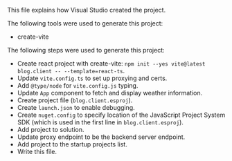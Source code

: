 This file explains how Visual Studio created the project.

The following tools were used to generate this project:
- create-vite

The following steps were used to generate this project:
- Create react project with create-vite: `npm init --yes vite@latest blog.client -- --template=react-ts`.
- Update `vite.config.ts` to set up proxying and certs.
- Add `@type/node` for `vite.config.js` typing.
- Update `App` component to fetch and display weather information.
- Create project file (`blog.client.esproj`).
- Create `launch.json` to enable debugging.
- Create `nuget.config` to specify location of the JavaScript Project System SDK (which is used in the first line in `blog.client.esproj`).
- Add project to solution.
- Update proxy endpoint to be the backend server endpoint.
- Add project to the startup projects list.
- Write this file.
